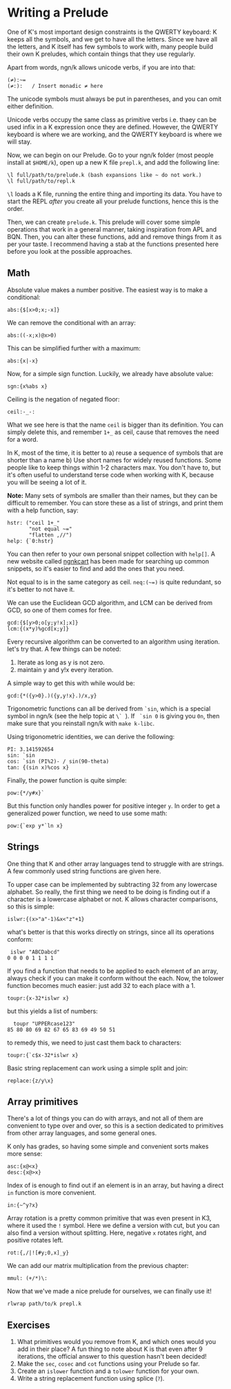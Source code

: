 # Writing a Prelude
One of K's most important design constraints is the QWERTY keyboard: K keeps all the symbols,
and we get to have all the letters. Since we have all the letters, and K itself has few
symbols to work with, many people build their own K preludes, which contain things that they use
regularly. 

Apart from words, ngn/k allows unicode verbs, if you are into that:
```
(≠):~=
(≠:):   / Insert monadic ≠ here
```
The unicode symbols must always be put in parentheses, and you can omit either definition. 

Unicode verbs occupy the same class as primitive verbs i.e. thaey can be used infix in a K expression once they
are defined. However, the QWERTY keyboard is where we are working, and the QWERTY keyboard is where we will stay.

Now, we can begin on our Prelude. Go to your ngn/k folder (most people install at `$HOME/k`), 
open up a new K file `prepl.k`, and add the following line:
```
\l full/path/to/prelude.k (bash expansions like ~ do not work.)
\l full/path/to/repl.k
```
`\l` loads a K file, running the entire thing and importing its data. You have to start the REPL *after* you create
all your prelude functions, hence this is the order.

Then, we can create `prelude.k`. This prelude will cover some simple operations that work in a general manner,
taking inspiration from APL and BQN. Then, you can alter these functions, add and remove things from it as per your 
taste. I recommend having a stab at the functions presented here before you look at the possible approaches.

## Math
Absolute value makes a number positive. The easiest way is to make a conditional:
```
abs:{$[x>0;x;-x]}
```
We can remove the conditional with an array:
```
abs:((-x;x)@x>0)
```
This can be simplified further with a maximum:
```
abs:{x|-x}
```
Now, for a simple sign function. Luckily, we already have absolute value:
```
sgn:{x%abs x}
```
Ceiling is the negation of negated floor:
```
ceil:-_-:
```
What we see here is that the name `ceil` is bigger than its definition. You can simply delete this, and remember `1+_` as ceil,
cause that removes the need for a word. 

In K, most of the time, it is better to 
a) reuse a sequence of symbols that are shorter than a name
b) Use short names for widely reused functions. Some people like to keep things within 1-2 characters max. You don't have to,
   but it's often useful to understand terse code when working with K, because you will be seeing a lot of it.

**Note:** Many sets of symbols are smaller than their names, but they can be difficult to remember. You can store these as a 
list of strings, and print them with a help function, say:

```
hstr: ("ceil 1+_"
       "not equal ~="
       "flatten ,//")
help: {`0:hstr}
```

You can then refer to your own personal snippet collection with `help[]`. A new website called 
[ngnkcart](https://secwang.github.io/ngnkcart) has been made for searching up common snippets, so it's easier to find and add
the ones that you need.

Not equal to is in the same category as ceil. `neq:(~=)` is quite redundant, so it's better to not have it.

We can use the Euclidean GCD algorithm, and LCM can be derived from GCD, so one of them comes for free.
```
gcd:{$[y>0;o[y;y!x];x]}
lcm:{(x*y)%gcd[x;y]}
```
Every recursive algorithm can be converted to an algorithm using iteration. let's try that. A few things can be noted:
1. Iterate as long as y is not zero.
2. maintain y and y!x every iteration.

A simple way to get this with while would be:

```
gcd:{*({y>0}.)({y,y!x}.)/x,y}
```

Trigonometric functions can all be derived from `` `sin ``, which is a special symbol in ngn/k (see the help topic at ``\` ``).
 If `` `sin 0`` is giving you `0n`, then make sure that you reinstall ngn/k with `make k-libc`.

Using trigonometric identities, we can derive the following:
```
PI: 3.141592654
sin: `sin
cos: `sin (PI%2)- / sin(90-theta)
tan: {(sin x)%cos x}
```

Finally, the power function is quite simple:
```
pow:{*/y#x}`
```
But this function only handles power for positive integer `y`. In order to get a generalized power function, we need to use 
some math:
```
pow:{`exp y*`ln x}
```

## Strings
One thing that K and other array languages tend to struggle with are strings. A few commonly used string functions are given 
here.

To upper case can be implemented by subtracting 32 from any lowercase alphabet. So really, the first thing we need to be doing 
is finding out if a character is a lowercase alphabet or not. K allows character comparisons, so this is simple:
```
islwr:{(x>"a"-1)&x<"z"+1}
```
what's better is that this works directly on strings, since all its operations conform:
```
 islwr "ABCDabcd"
0 0 0 0 1 1 1 1 
```
If you find a function that needs to be applied to each element of an array, always check if you can make it conform without the
each. Now, the tolower function becomes much easier: just add 32 to each place with a 1.
```
toupr:{x-32*islwr x}
```
but this yields a list of numbers:
```
  toupr "UPPERcase123"
85 80 80 69 82 67 65 83 69 49 50 51
```
to remedy this, we need to just cast them back to characters:
```
toupr:{`c$x-32*islwr x}
```

Basic string replacement can work using a simple split and join:
```
replace:{z/y\x}
```

## Array primitives

There's a lot of things you can do with arrays, and not all of them are convenient to type over and over, so this is a section
dedicated to primitives from other array languages, and some general ones.

K only has grades, so having some simple and convenient sorts makes more sense:
```
asc:{x@<x}
desc:{x@>x}
```

Index of is enough to find out if an element is in an array, but having a direct `in` function is more convenient.
```
in:{~^y?x}
```

Array rotation is a pretty common primitive that was even present in K3, where it used the `!` symbol. Here we define a version
with cut, but you can also find a version without splitting. Here, negative `x` rotates right, and positive rotates left.
```
rot:{,/|![#y;0,x]_y}
```

We can add our matrix multiplication from the previous chapter:
```
mmul: (+/*)\:
```

Now that we've made a nice prelude for ourselves, we can finally use it! 
```
rlwrap path/to/k prepl.k
```

## Exercises
1. What primitives would you remove from K, and which ones would you add in their place? 
   A fun thing to note about K is that even after 9 iterations, the official answer to this question
   hasn't been decided!
2. Make the `sec`, `cosec` and `cot` functions using your Prelude so far.
3. Create an `islower` function and a `tolower` function for your own.
4. Write a string replacement function using splice (`?`).